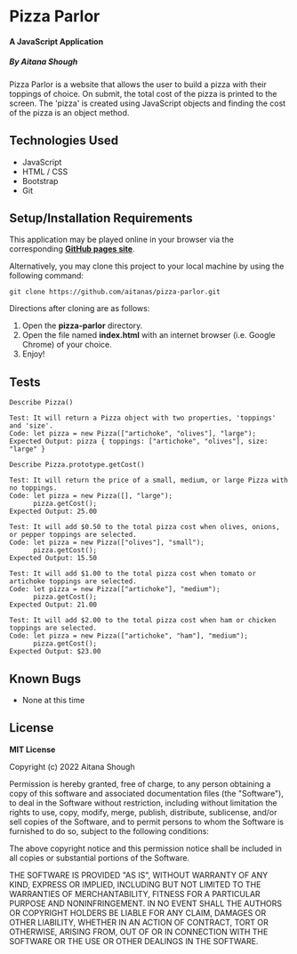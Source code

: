 # Pizza Parlor
#### A JavaScript Application

##### By Aitana Shough

Pizza Parlor is a website that allows the user to build a pizza with their toppings of choice. On submit, the total cost of the pizza is printed to the screen. The 'pizza' is created using JavaScript objects and finding the cost of the pizza is an object method.

## Technologies Used

* JavaScript
* HTML / CSS
* Bootstrap
* Git

## Setup/Installation Requirements

This application may be played online in your browser via the corresponding [**GitHub pages site**](https://github.com/aitanas/pizza-parlor).

Alternatively, you may clone this project to your local machine by using the following command:
```
git clone https://github.com/aitanas/pizza-parlor.git
```
Directions after cloning are as follows:
1. Open the **pizza-parlor** directory.
2. Open the file named **index.html** with an internet browser (i.e. Google Chrome) of your choice.
3. Enjoy!

## Tests
```
Describe Pizza()

Test: It will return a Pizza object with two properties, 'toppings' and 'size'.
Code: let pizza = new Pizza(["artichoke", "olives"], "large");
Expected Output: pizza { toppings: ["artichoke", "olives"], size: "large" }

Describe Pizza.prototype.getCost()

Test: It will return the price of a small, medium, or large Pizza with no toppings.
Code: let pizza = new Pizza([], "large");
      pizza.getCost();
Expected Output: 25.00

Test: It will add $0.50 to the total pizza cost when olives, onions, or pepper toppings are selected.
Code: let pizza = new Pizza(["olives"], "small");
      pizza.getCost();
Expected Output: 15.50

Test: It will add $1.00 to the total pizza cost when tomato or artichoke toppings are selected.
Code: let pizza = new Pizza(["artichoke"], "medium");
      pizza.getCost();
Expected Output: 21.00

Test: It will add $2.00 to the total pizza cost when ham or chicken toppings are selected.
Code: let pizza = new Pizza(["artichoke", "ham"], "medium");
      pizza.getCost();
Expected Output: $23.00
```

## Known Bugs

* None at this time

## License

**MIT License**

Copyright (c) 2022 Aitana Shough

Permission is hereby granted, free of charge, to any person obtaining a copy
of this software and associated documentation files (the "Software"), to deal
in the Software without restriction, including without limitation the rights
to use, copy, modify, merge, publish, distribute, sublicense, and/or sell
copies of the Software, and to permit persons to whom the Software is
furnished to do so, subject to the following conditions:

The above copyright notice and this permission notice shall be included in all
copies or substantial portions of the Software.

THE SOFTWARE IS PROVIDED "AS IS", WITHOUT WARRANTY OF ANY KIND, EXPRESS OR
IMPLIED, INCLUDING BUT NOT LIMITED TO THE WARRANTIES OF MERCHANTABILITY,
FITNESS FOR A PARTICULAR PURPOSE AND NONINFRINGEMENT. IN NO EVENT SHALL THE
AUTHORS OR COPYRIGHT HOLDERS BE LIABLE FOR ANY CLAIM, DAMAGES OR OTHER
LIABILITY, WHETHER IN AN ACTION OF CONTRACT, TORT OR OTHERWISE, ARISING FROM,
OUT OF OR IN CONNECTION WITH THE SOFTWARE OR THE USE OR OTHER DEALINGS IN THE
SOFTWARE.